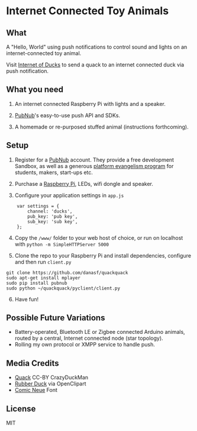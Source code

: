 Internet Connected Toy Animals
=================

What
----

A "Hello, World"  using push notifications to control sound and lights on an internet-connected toy animal. 

Visit [Internet of Ducks](http://polkapolka.net/quack/) to send a quack to an internet connected duck via push notification.

What you need 
----

1. An internet connected Raspberry Pi with lights and a speaker.

2. [PubNub](https://pubnub.com)'s easy-to-use push API and SDKs.

3. A homemade or re-purposed stuffed animal (instructions forthcoming).


Setup
----

1. Register for a [PubNub](https://pubnub.com) account. They provide a free development Sandbox, as well as a generous [platform evangelism program](http://www.pubnub.com/free-evangelism-program/) for students, makers, start-ups etc. 

2. Purchase a [Raspberry Pi](https://www.adafruit.com/search?q=raspberry+pi), LEDs, wifi dongle and speaker.

3. Configure your application settings in `app.js`

```
	var settings = { 
		channel: 'ducks',
		pub_key: 'pub key', 
		sub_key: 'sub key',
	};

```

4. Copy the `/www/` folder to your web host of choice, or run on localhost with `python -m SimpleHTTPServer 5000`

5. Clone the repo to your Raspberry Pi and install dependencies, configure and then run `client.py`

```
git clone https://github.com/danasf/quackquack
sudo apt-get install mplayer
sudo pip install pubnub
sudo python ~/quackquack/pyclient/client.py

```

6. Have fun!


Possible Future Variations
----

* Battery-operated, Bluetooth LE or Zigbee connected Arduino animals, routed by a central, Internet connected node (star topology). 
* Rolling my own protocol or XMPP service to handle push.

Media Credits
----
* [Quack](https://www.freesound.org/people/crazyduckman/sounds/185546/) CC-BY CrazyDuckMan
* [Rubber Duck](https://openclipart.org/detail/8881/rubber-duck-by-gerald_g-8881) via OpenClipart
* [Comic Neue](http://comicneue.com/) Font

License
----
MIT